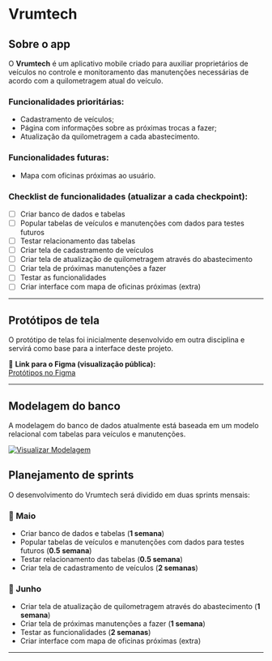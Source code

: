 # Vrumtech

## Sobre o app

O **Vrumtech** é um aplicativo mobile criado para auxiliar proprietários de veículos no controle e monitoramento das manutenções necessárias de acordo com a quilometragem atual do veículo.

### Funcionalidades prioritárias:
- Cadastramento de veículos;
- Página com informações sobre as próximas trocas a fazer;
- Atualização da quilometragem a cada abastecimento.

### Funcionalidades futuras:
- Mapa com oficinas próximas ao usuário.

### Checklist de funcionalidades (atualizar a cada checkpoint):
- [ ] Criar banco de dados e tabelas
- [ ] Popular tabelas de veículos e manutenções com dados para testes futuros
- [ ] Testar relacionamento das tabelas
- [ ] Criar tela de cadastramento de veículos
- [ ] Criar tela de atualização de quilometragem através do abastecimento
- [ ] Criar tela de próximas manutenções a fazer
- [ ] Testar as funcionalidades
- [ ] Criar interface com mapa de oficinas próximas (extra)

---

## Protótipos de tela

O protótipo de telas foi inicialmente desenvolvido em outra disciplina e servirá como base para a interface deste projeto.

🔗 **Link para o Figma (visualização pública):**  
[Protótipos no Figma](https://www.figma.com/design/eh0SG2Q1qbUevIKWDzY4Ed/Intro-to-HCI?node-id=0-1&t=eNgFM7hwkjlQWqOQ-1)

---

## Modelagem do banco

A modelagem do banco de dados atualmente está baseada em um modelo relacional com tabelas para veículos e manutenções.

[![Visualizar Modelagem](https://img.shields.io/badge/Diagrama-Visualizar_Modelagem-blue?style=for-the-badge&logo=drawio)]([https://viewer.diagrams.net/?tags=%7B%7D&lightbox=1&highlight=0000ff&edit=_blank&layers=1&nav=1&title=Diagrama%20Vrumtech.png&dark=auto#R%3Cmxfile%3E%3Cdiagram%20...%3C%2Fdiagram%3E%3C%2Fmxfile%3E](https://viewer.diagrams.net/index.html?tags=%7B%7D&lightbox=1&highlight=0000ff&edit=_blank&layers=1&nav=1&title=Diagrama%20Vrumtech.png&dark=auto#R%3Cmxfile%3E%3Cdiagram%20name%3D%22P%C3%A1gina-1%22%20id%3D%22FEhoowDg-bCpiBZ3RUDK%22%3E7V1dc5w2FP01PKazINi1Hw1J20ydaceup48dBWTQjEBEaLO7%2FvWVQOyXgg12F3CkGU8Cd8Vd0D1XB50r2Q6I8u1vDJbZF5og4niLZOuAj47nub63FP9Jy66xrFarxpAynKhGB8M9fkLKuFDWNU5QddKQU0o4Lk%2BNMS0KFPMTG2SMbk6bPVJy%2Bq0lTJFmuI8h0a3%2F4IRnyuotFocPfkc4zdqvvvbUJzlsWytDlcGEbo5M4JMDIkYpb47ybYSI7L22Y5rrfu34dH9nDBW8zwU3kbfYPQH4DdzdfP%2BcXv25%2B%2FDwQXn5DslaPfFDtXYi4Ny4DFN143zXdod4hlIecvhVmsKKQ8ZV1MBCGEQcOMQFYsLg1ueEwLLCdfPGkmGS3MIdXfPWUXsWPuItSu6aoMm2In63wpk8lc4fhfN7dTPyY0hwWojjWPSA%2FMaQoUrcyy2suGqR8ZyoQ%2FWgiHG07exBdx8XgWhEc8TZTjRRF4ClCqUCs7tS55sjaFwpW3aMCl8ZoYJjuvd9CJg4UDEbED9Pi9%2FzMbuTCAwzyvCTjBRRPXscx%2Fp8g3MCCwFtmJyZQlrnch0PTEhECZXBLmiBtHjLRgmj5d%2BQpYgrQ0lxwet%2BCELxI3omWvwSOIG410icu4dz8SObMx7RouJM4Er6QCK8GyRDHHJaKqcEPbb%2Bmep3efyVck7zIQjozhIdFgoGoCcKwKVAADQQ%2FPVHJwzEw3IMyZ0YLWGRkiZo9eAJD0H7QWR%2F2Nf7%2Fj3v%2BPNUpaLbH0k9%2FGU4SZBI23CTYY7uSxjLRhvBH69I2O6k0MN1FB8wMDzK2aHTBnuDRAxRBeQif9ZFUmkx39%2Fn62HgazD4%2FHFiGLQjdNM2rESwcZHeNlcuz3ASzAQnW6czrYP%2FFTe93I0AnMCSSC8SWVyQRJZTk8iyPwjGGTtQglt%2FozNIYCaDrDQMoBxiMncSmQM0jCONK0sak5PG9dSkcW1J4ywjzCONVqo7AkGFigxa1ngZG8axhqsLjpY2xqYN1%2BvJG96leMMdoFv%2B%2FMThdoTrhbH%2BuegMZ45zb2MMBrpwaUmjBy4GssbrcdLL3RhA0RWqSFb3que5wzGtQLVsYzO4QBVcbKQfoCsZTfhvHCo6ZIm5lKhcXVoyu0bV5IWBs0VdN6qH8n%2FFVTPn%2FklrVV14MW8GOUBzMppQ3jiDfJ5QJi9XtW8685k7TDqDvDaTTTxdTsohi6322AccxlFHO0RY6piSOiYvWnmzk52mpI7m4Q2kDn25XC6Xr3cvejaRO7rQYR532EVyM%2BCO3pWry5GHXSenZYWB5KHLmbCwzNEHGuYxR4fiWT1Ua2g3WZ0Dwz%2FbZAX6Sk2Xq2F5VnIco4bldSySmksNq3Vsa1gneWEe%2BwNddYzrGta6GdFtLet1uDHu1QBYQXKMSeULxDJ5LQtYQVJLCgNZRRck3w%2BfzAIh5vGHFSVnwB%2BTF7SA1SS1pDCQP3RNMn4nK%2BtmgQ%2Fz2MNu4Z0Be0xf0gJ2F6%2BWFebRR%2Fsryo5Q8G2NSe0Xpii3HNIDJMZxiK8rWF9gseai%2B%2BUvEVzJf8MA2Y1aZxu12jnDfIpc%2FgARyui3gbeNHH6HdjGXIpevq1BmF7mavDDwfUDXlt7LdHLS4lYXXsx7NbA7f8eYXr5AKJMXt3xdlpp4%2FJhydukbuu3X17UmO7scChLzKMQuvJsBhUxe32rRaCnkkBTmUUigr7orGRapnsAEWf7ogRDj%2BCPQ1UnLH6Pzx%2FQVrsAusNOywkAC0aXNBFUxwzG0W7f6AOQn4g9xevjLW03zwx8wA5%2F%2BAw%3D%3D%3C%2Fdiagram%3E%3C%2Fmxfile%3E#%7B%22pageId%22%3A%22FEhoowDg-bCpiBZ3RUDK%22%7D))

## Planejamento de sprints

O desenvolvimento do Vrumtech será dividido em duas sprints mensais:

### 📅 Maio
- Criar banco de dados e tabelas (**1 semana**)
- Popular tabelas de veículos e manutenções com dados para testes futuros (**0.5 semana**)
- Testar relacionamento das tabelas (**0.5 semana**)
- Criar tela de cadastramento de veículos (**2 semanas**)

### 📅 Junho
- Criar tela de atualização de quilometragem através do abastecimento (**1 semana**)
- Criar tela de próximas manutenções a fazer (**1 semana**)
- Testar as funcionalidades (**2 semanas**)
- Criar interface com mapa de oficinas próximas (extra)

---


